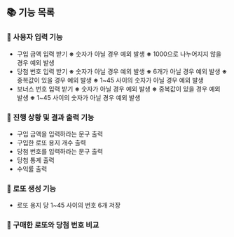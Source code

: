 ## 📚 기능 목록

### 🔹 사용자 입력 기능
* 구입 금액 입력 받기
  **※** 숫자가 아닐 경우 예외 발생
  **※** 1000으로 나누어지지 않을 경우 예외 발생
* 당첨 번호 입력 받기
  **※** 숫자가 아닐 경우 예외 발생
  **※** 6개가 아닐 경우 예외 발생
  **※** 중복값이 있을 경우 예외 발생
  **※** 1~45 사이의 숫자가 아닐 경우 예외 발생
* 보너스 번호 입력 받기
  **※** 숫자가 아닐 경우 예외 발생
  **※** 중복값이 있을 경우 예외 발생
  **※** 1~45 사이의 숫자가 아닐 경우 예외 발생

### 🔹 진행 상황 및 결과 출력 기능
* 구입 금액을 입력하라는 문구 출력
* 구입한 로또 용지 개수 출력
* 당첨 번호를 입력하라는 문구 출력
* 당첨 통계 출력
* 수익률 출력

### 🔹 로또 생성 기능
* 로또 용지 당 1~45 사이의 번호 6개 저장

### 🔹 구매한 로또와 당첨 번호 비교